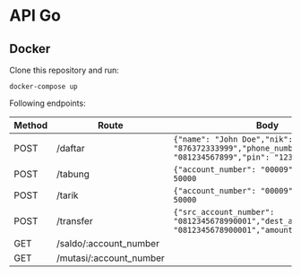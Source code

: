 # API Go

## Docker
Clone this repository and run:
```
docker-compose up
```

Following endpoints:

| Method | Route                | Body                                               |
| ------ | -------------------- |----------------------------------------------------|
| POST   | /daftar              | `{"name": "John Doe","nik": "876372333999","phone_number": "081234567899","pin": "1234"}`|
| POST   | /tabung              | `{"account_number": "00009", "amount": 50000`      |
| POST   | /tarik               | `{"account_number": "00009", "amount": 50000`      |
| POST   | /transfer            | `{"src_account_number": "0812345678990001","dest_account_number": "0812345678900001","amount": 100000}`      |
| GET    | /saldo/:account_number  |                                                 |
| GET    | /mutasi/:account_number |                                                 |
